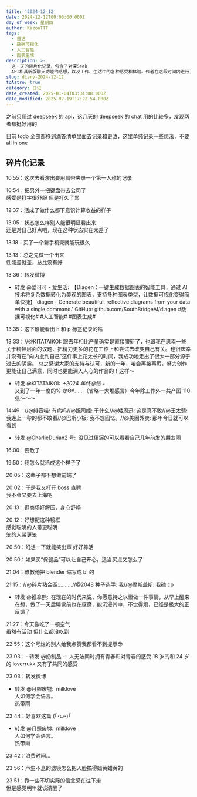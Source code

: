 ```yaml
---
title: '2024-12-12'
date: 2024-12-12T00:00:00.000Z
day_of_week: 星期四
author: KazooTTT
tags:
  - 日记
  - 数据可视化
  - 人工智能
  - 图表生成
description: >-
  这一天的碎片化记录，包含了对深Seek
  API和其新版聊天功能的感想，以及工作、生活中的各种感受和体验。作者在这段时间内进行了一些个人思考和记录，包括购买了智能工具Diagen，感受到了一种计算收益的模式，并且在思考自己的精神层面，希望能够创作出更能让自己满意的作品。
slug: diary-2024-12-12
toAstro: true
category: 日记
date_created: 2025-01-04T03:34:08.000Z
date_modified: 2025-02-19T17:22:54.000Z
---
```


之前只用过 deepseek 的 api，这几天的 deepseek 的 chat 用的比较多，发现两者都挺好用的

目前 todo 全部都移到滴答清单里面去记录和更改，这里单纯记录一些想法，不要 all in one

## 碎片化记录

10:55：这次去看演出要用肩带夹录一个第一人称的记录

10:54：把另外一把键盘带去公司了  
感受是打字很舒服 但是打久了累

12:37：活成了做什么都下意识计算收益的样子

13:05：状态怎么样别人能很明显看出来…  
还是对自己好点吧，现在这种状态实在太差了

13:18：买了一个新手机壳就能玩很久

13:13：总之先做一个出来  
性能差就差，总比没有好

13:36：转发微博  

- 转发 @爱可可 - 爱生活: 【Diagen：一键生成数据图表的智能工具，通过 AI 技术将复杂数据转化为美观的图表，支持多种图表类型，让数据可视化变得简单快捷】'diagen - Generate beautiful, reflective diagrams from your data with a single command.' GitHub: github.com/SouthBridgeAI/diagen #数据可视化# #人工智能# #图表生成#

13:35：这下谁能看出 h 和 p 标签记录的啥

13:33：//@KITATAIKOI: 跟去年相比产量确实是直接腰斩了，也跟我在思索一些关于精神层面的议题、把精力更多的花在工作上和尝试去改变自己有关。也很庆幸并没有在“向内批判自己”这件事上花太长的时间，我成功地走出了很大一部分源于过去的阴霾。 总之感谢大家的支持与认可，新的一年，咱会再接再厉，努力创作更能让自己满意，同时也更能深入人心的作品的！这样～  

- 转发 @KITATAIKOI: *+2024 年终总结 +*  
又到了一年一度的% かΘΛ……（省略一大堆感言）今年除工作外一共产图 110 张～～～

14:49：//@绯音喵: 有病吗//@婉司姬: 干什么//@矮周迅: 这是真不敢//@王太弱: 我连上一秒的都不敢看//@巴斯小板: 我不想回忆。//@美困外卖: 那年今日就可以看到  

- 转发 @CharlieDurian2 号: 没见过傻逼的可以看看自己几年前发的朋友圈

16:00：要散了

19:50：我怎么就活成这个样子了

20:05：这辈子都不想做前端了

20:02：于是我又打开 boss 直聘  
我不会又要去上海吧

20:13：逛商场好解压，身心舒畅

20:12：好想配这种镜框  
感觉聪明的人带更聪明  
笨的人带更笨

20:50：幻想一下就能笑出声 好好养活

20:50：如果买“保健品”可以让自己开心，适当买点又怎么了

21:04：谁教他把 blender 缩写成 bl 的

21:15：//@碎片粘合區:………//@2048 种子选手: 我//@摩斯盖斯: 我磕 cp  

- 转发 @推拿熊: 在现在的时代来说，你愿意持之以恒做一件事情，从早上醒来在想，做了一天后睡觉前也在琢磨，能沉浸其中，不觉得烦，已经是极大的正反馈了

21:27：今天像吃了一顿空气  
虽然有活动 但什么都没吃到

22:55：这个号烂的别人给我点赞我都看不到提示😳

23:03：- 转发 @奶制品 -: 人无法同时拥有青春和对青春的感受 18 岁的和 24 岁的 loverrukk 又有了共同的感受

23:03：转发微博  

- 转发 @月照废墟: milklove  
人如何学会语言。  
热带雨

23:44：好喜欢这篇 (｢･ω･)｢  

- 转发 @月照废墟: milklove  
人如何学会语言。  
热带雨

23:42：浪费时间…

23:56：声生不息的滤镜怎么把人脸搞得蜡黄蜡黄的

23:51：靠一些不切实际的信念感在往下走  
但是感觉明年就该清醒了

